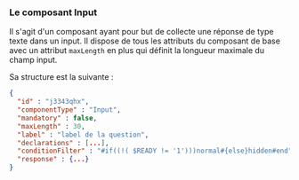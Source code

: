 ### Le composant Input

Il s'agit d'un composant ayant pour but de collecte une réponse de type texte dans un input.
Il dispose de tous les attributs du composant de base avec un attribut `maxLength` en plus qui définit la longueur maximale du champ input.

Sa structure est la suivante :

```json
{
  "id" : "j3343qhx",
  "componentType" : "Input",
  "mandatory" : false,
  "maxLength" : 30,
  "label" : "label de la question",
  "declarations" : [...],
  "conditionFilter" : "#if((!( $READY != '1')))normal#{else}hidden#end",
  "response" : {...}
}
```
